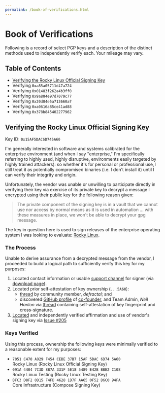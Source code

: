 ```yaml
---
permalink: /book-of-verifications.html
---
```

# Book of Verifications
Following is a record of select PGP keys and a description of the distinct methods used to independently verify each. Your mileage may vary.

## Table of Contents
- [Verifying the Rocky Linux Official Signing Key](#pgp_verify-7051C470A929F454CEBE37B715AF5DAC6D745A60)
- Verifying `0xa85a05711d47a724`
- Verifying `0x01483f262a4b3ff0`
- Verifying `0x9a804e97d7079c77`
- Verifying `0x20d04e5a713660a7`
- Verifying `0xa0616a85ce41ad88`
- Verifying `0x378b845402277962`

## Verifying the Rocky Linux Official Signing Key
Key ID: `0x15AF5DAC6D745A60`

I'm generally interested in software and systems calibrated for the enterprise environment (and when I say "enterprise," I'm specifically referring to highly used, highly disruptive, environments easily targeted by highly trained attackers): so whether it's for personal or professional use, I still treat it as potentially compromised binaries (i.e. I don't install it) until I can verify their integrity and origin.

Unfortunately, the vendor was unable or unwilling to participate directly in verifying their key via exercise of its private key to decrypt a message I encrypted using their public key for the following reason given:

> The private component of the signing key is in a vault that we cannot use nor access by normal means as it is used in automation ... with these measures in place, we won't be able to decrypt your gpg message.

The key in question here is used to sign releases of the enterprise operating system I was looking to evaluate: [Rocky Linux](https://rockylinux.org/about).

### The Process

Unable to derive assurance from a decrypted message from the vendor, I proceeded to build a logical path to sufficiently verify this key for my purposes:

1.  Located contact information or usable [support channel](https://chat.rockylinux.org/ "General chat presumed to be attended by core team members; demonstrating association with and involvement in relevant work; with either opportunity for interactive key verification, else prior self-attestation of key ownership") for signer (via [download page](https://rockylinux.org/download/)).
2.  Located prior self-attestation of key ownership (`...5A60`):
    *   [thread](https://chat.rockylinux.org/rocky-linux/pl/xuwhf4iigfftujmdamynqeazay) by community member, _defractal_; and
    *   discovered [GitHub profile](https://github.com/NeilHanlon) of [co-founder](https://chat.rockylinux.org/rocky-linux/channels/town-square/a8m4hq3rcjdw9noyctwmit8kzw), and Team Admin, _Neil Hanlon_ via [thread](https://chat.rockylinux.org/rocky-linux/pl/czen111cq3g5fdpgn4jx8fzn4y) containing self-attestation of key fingerprint and cross-signature.
3.  [Located](https://github.com/rocky-linux/rockylinux.org/issues?q=gpg "Fingerprint of public key used to verify open source software are normally found within the same repository and expected to ship with releases") and independently verified affirmation and use of vendor's signing key via [Issue #205](https://github.com/rocky-linux/rockylinux.org/issues/205 "Issue description also presented hard copies of original key in question, in addition to other signing keys related to testing and infrastructure")

### Keys Verified

Using this process, ownership the following keys were minimally verified to a reasonable extent for my purposes:

*   `7051 C470 A929 F454 CEBE 37B7 15AF 5DAC 6D74 5A60`  
    Rocky Linux (Rocky Linux Official Signing Key)
*   `091A 4404 7C3D 8B7A 331F 5E18 5489 E42B BBE2 C108`  
    Rocky Linux Testing (Rocky Linux Testing Key)
*   `BFC3 D8F2 0D15 F4FD 4628 1D7F AA65 0F52 D6C0 94FA`  
    Core Infrastructure (Compose Signing Key)
